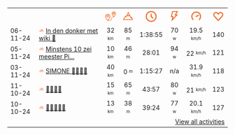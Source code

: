 <table>
    <tr>
        <th></th>
        <th></th>
        <th align="center"><img src="https://raw.githubusercontent.com/robiningelbrecht/strava-activities/master/public/distance.svg" width="30" alt="distance" title="distance"/></th>
        <th align="center"><img src="https://raw.githubusercontent.com/robiningelbrecht/strava-activities/master/public/elevation.svg" width="30" alt="elevation" title="elevation"/></th>
        <th align="center"><img src="https://raw.githubusercontent.com/robiningelbrecht/strava-activities/master/public/time.svg" width="30" alt="time" title="time"/></th>
        <th align="center"><img src="https://raw.githubusercontent.com/robiningelbrecht/strava-activities/master/public/average-watt.svg" width="30" alt="average watts" title="average watts"/></th>
        <th align="center"><img src="https://raw.githubusercontent.com/robiningelbrecht/strava-activities/master/public/average-speed.svg" width="30" alt="average speed" title="average speed"/></th>
        <th align="center"><img src="https://raw.githubusercontent.com/robiningelbrecht/strava-activities/master/public/heart-rate.svg" width="30" alt="average heart rate" title="average heart rate"/></th>
    </tr>
            <tr>
            <td>06-11-24</td>
            <td>
                <img src="https://raw.githubusercontent.com/robiningelbrecht/strava-activities/master/public/activity-ride.svg" width="12" alt="In den donker met wiki 🔦" title="In den donker met wiki 🔦"/>
<a href="https://www.strava.com/activities/12838589077" title="Kcal: 974 | Gear: None ">In den donker met wiki 🔦</a>
            </td>
            <td align="center">32 <sup><sub>km</sub></sup></td>
            <td align="center">85 <sup><sub>m</sub></sup></td>
            <td align="center">1:38:55</td>
            <td align="center">70 <sup><sub>w</sub></sup></td>
            <td align="center">19.5 <sup><sub>km/h</sub></sup></td>
            <td align="center">140</td>
        </tr>
            <tr>
            <td>05-11-24</td>
            <td>
                <img src="https://raw.githubusercontent.com/robiningelbrecht/strava-activities/master/public/activity-ride.svg" width="12" alt="Minstens 10 zei meester Pieter in 2020 🏊" title="Minstens 10 zei meester Pieter in 2020 🏊"/>
<a href="https://www.strava.com/activities/12832211122" title="Kcal: 258 | Gear: None ">Minstens 10 zei meester Pi...</a>
            </td>
            <td align="center">10 <sup><sub>km</sub></sup></td>
            <td align="center">46 <sup><sub>m</sub></sup></td>
            <td align="center">28:01</td>
            <td align="center">94 <sup><sub>w</sub></sup></td>
            <td align="center">22 <sup><sub>km/h</sub></sup></td>
            <td align="center">121</td>
        </tr>
            <tr>
            <td>03-11-24</td>
            <td>
                <img src="https://raw.githubusercontent.com/robiningelbrecht/strava-activities/master/public/activity-ride.svg" width="12" alt="SIMONE 🤸🏻‍♀️🥇" title="SIMONE 🤸🏻‍♀️🥇"/>
<a href="https://www.strava.com/activities/12816903989" title="Kcal: 521 | Gear: None ">SIMONE 🤸🏻‍♀️🥇</a>
            </td>
            <td align="center">40 <sup><sub>km</sub></sup></td>
            <td align="center">0 <sup><sub>m</sub></sup></td>
            <td align="center">1:15:27</td>
            <td align="center">n/a</td>
            <td align="center">31.9 <sup><sub>km/h</sub></sup></td>
            <td align="center">118</td>
        </tr>
            <tr>
            <td>11-10-24</td>
            <td>
                <img src="https://raw.githubusercontent.com/robiningelbrecht/strava-activities/master/public/activity-ride.svg" width="12" alt="🎒🏫🕺🏻" title="🎒🏫🕺🏻"/>
<a href="https://www.strava.com/activities/12642183211" title="Kcal: 409 | Gear: None ">🎒🏫🕺🏻</a>
            </td>
            <td align="center">15 <sup><sub>km</sub></sup></td>
            <td align="center">65 <sup><sub>m</sub></sup></td>
            <td align="center">43:57</td>
            <td align="center">80 <sup><sub>w</sub></sup></td>
            <td align="center">21 <sup><sub>km/h</sub></sup></td>
            <td align="center">123</td>
        </tr>
            <tr>
            <td>10-10-24</td>
            <td>
                <img src="https://raw.githubusercontent.com/robiningelbrecht/strava-activities/master/public/activity-ride.svg" width="12" alt="🎒🏫🏊🏻‍♀️" title="🎒🏫🏊🏻‍♀️"/>
<a href="https://www.strava.com/activities/12624653739" title="Kcal: 412 | Gear: None ">🎒🏫🏊🏻‍♀️</a>
            </td>
            <td align="center">13 <sup><sub>km</sub></sup></td>
            <td align="center">38 <sup><sub>m</sub></sup></td>
            <td align="center">39:24</td>
            <td align="center">77 <sup><sub>w</sub></sup></td>
            <td align="center">20.1 <sup><sub>km/h</sub></sup></td>
            <td align="center">127</td>
        </tr>
                <tr>
            <td colspan="8" align="right"><a href="https://github.com/robiningelbrecht/strava-activities#activities">View all activities</a></td>
        </tr>
    </table>
